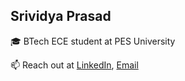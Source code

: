 ## Srividya Prasad

🎓 BTech ECE student at PES University

📫 Reach out at
  [LinkedIn](https://www.linkedin.com/in/srividyaprasad/), [Email](mailto:srividyaprasad3@gmail.com)          
